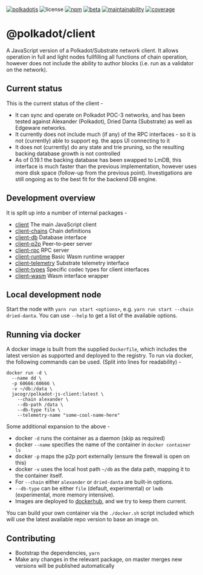 [![polkadotjs](https://img.shields.io/badge/polkadot-js-orange?style=flat-square)](https://polkadot.js.org)
![license](https://img.shields.io/badge/License-Apache%202.0-blue?logo=apache&style=flat-square)
[![npm](https://img.shields.io/npm/v/@polkadot/client?logo=npm&style=flat-square)](https://www.npmjs.com/package/@polkadot/client)
[![beta](https://img.shields.io/npm/v/@polkadot/client/beta?label=beta&logo=npm&style=flat-square)](https://www.npmjs.com/package/@polkadot/client)
[![maintainability](https://img.shields.io/codeclimate/maintainability-percentage/polkadot-js/client?logo=code-climate&style=flat-square)](https://codeclimate.com/github/polkadot-js/client/maintainability)
[![coverage](https://img.shields.io/coveralls/polkadot-js/client?logo=code-climate&style=flat-square)](https://coveralls.io/github/polkadot-js/client?branch=master)

# @polkadot/client

A JavaScript version of a Polkadot/Substrate network client. It allows operation in full and light nodes fullfilling all functions of chain operation, however does not include the ability to author blocks (i.e. run as a validator on the network).

## Current status

This is the current status of the client -

- It can sync and operate on Polkadot POC-3 networks, and has been tested against Alexander (Polkadot), Dried Danta (Substrate) as well as Edgeware networks.
- It currently does not include much (if any) of the RPC interfaces - so it is not (currently) able to support eg. the apps UI connecting to it
- It does not (currently) do any state and trie pruning, so the resulting backing database growth is not controlled
- As of 0.19.1 the backing database has been swapped to LmDB, this interface is much faster than the previous implementation, however uses more disk space (follow-up from the previous point). Investigations are still ongoing as to the best fit for the backend DB engine.

## Development overview

It is split up into a number of internal packages -

- [client](packages/client/) The main JavaScript client
- [client-chains](packages/client-chains/) Chain definitions
- [client-db](packages/client-db/) Database interface
- [client-p2p](packages/client-p2p/) Peer-to-peer server
- [client-rpc](packages/client-rpc/) RPC server
- [client-runtime](packages/client-runtime/) Basic Wasm runtime wrapper
- [client-telemetry](packages/client-telemetry/) Substrate telemetry interface
- [client-types](packages/client-types/) Specific codec types for client interfaces
- [client-wasm](packages/client-wasm/) Wasm interface wrapper

## Local development node

Start the node with `yarn run start <options>`, e.g. `yarn run start --chain dried-danta`. You can use `--help` to get a list of the available options.

## Running via docker

A docker image is built from the supplied `Dockerfile`, which includes the latest version as supported and deployed to the registry. To run via docker, the following commands can be used. (Split into lines for readability) -

```
docker run -d \
  --name dd \
  -p 60666:60666 \
  -v ~/db:/data \
  jacogr/polkadot-js-client:latest \
    --chain alexander \
    --db-path /data \
    --db-type file \
    --telemetry-name "some-cool-name-here"
```

Some additional expansion to the above -

- docker `-d` runs the container as a daemon (skip as required)
- docker `--name` specifies the name of the container in `docker container ls`
- docker `-p` maps the p2p port externally (ensure the firewall is open on this)
- docker `-v` uses the local host path `~/db` as the data path, mapping it to the container itself.
- For `--chain` either `alexander` or `dried-danta` are built-in options.
- `--db-type` can be either `file` (default, experimental) or `lmdb` (experimental, more memory intensive).
- Images are deployed to [dockerhub](https://cloud.docker.com/u/jacogr/repository/docker/jacogr/polkadot-js-client), and we try to keep them current.

You can build your own container via the `./docker.sh` script included which will use the latest available repo version to base an image on.

## Contributing

- Bootstrap the dependencies, `yarn`
- Make any changes in the relevant package, on master merges new versions will be published automatically
